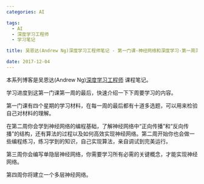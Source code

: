 ```yaml
---
categories: AI

tags: 
  - AI
  - 深度学习工程师
  - 学习笔记

title: 吴恩达(Andrew Ng)深度学习工程师笔记 - 第一门课-神经网络和深度学习-第一周深度学习概论-第五节：关于这门课

date: 2017-12-04
---
```


本系列博客是吴恩达(Andrew Ng)[深度学习工程师](http://mooc.study.163.com/smartSpec/detail/1001319001.htm) 课程笔记。

学习进度到这第一门课第一周的最后，快速介绍一下下周要学习的内容。 

第一门课有四个星期的学习材料，在每一周的最后都有十道多选题，可以用来检验自己对材料的理解。

在第二周你会学到神经网络的编程基础，了解神经网络中“正向传播”和“反向传播”的结构，还有算法的过程以及如何高效实现神经网络。第二周开始你也会做一些编程练习，练习学到的知识，自己实现算法，亲自调试到完美运行。

第三周你会编写单隐层神经网络，你需要学习所有必需的关键概念，才能实现神经网络。

第四周你将建立一个多层神经网络。